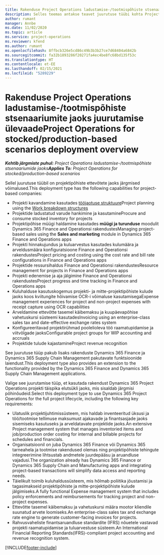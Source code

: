 ```yaml
---
title: Rakenduse Project Operations ladustamise-/tootmispõhiste stsenaariumite jaoks juurutamise ülevaade
description: Selles teemas antakse teavet juurutuse tüübi kohta Project Operationsi ladustamise-/tootmispõhistes stsenaariumides.
author: rumant
manager: Annbe
ms.date: 11/02/2020
ms.topic: article
ms.service: project-operations
ms.reviewer: kfend
ms.author: rumant
ms.openlocfilehash: 8ffbcb326e5cd86c49b3b3b27ce7d68404a6842b
ms.sourcegitcommit: fa32b1893286f20271fa4ec4be8fc68bd135f53c
ms.translationtype: HT
ms.contentlocale: et-EE
ms.lasthandoff: 02/15/2021
ms.locfileid: "5289229"
---
```

# <a name="project-operations-for-stockedproduction-based-scenarios-deployment-overview"></a><span data-ttu-id="c0e08-103">Rakenduse Project Operations ladustamise-/tootmispõhiste stsenaariumite jaoks juurutamise ülevaade</span><span class="sxs-lookup"><span data-stu-id="c0e08-103">Project Operations for stocked/production-based scenarios deployment overview</span></span>

<span data-ttu-id="c0e08-104">_**Kehtib järgmiste puhul:** Project Operations ladustamise-/tootmispõhiste stsenaariumide jaoks_</span><span class="sxs-lookup"><span data-stu-id="c0e08-104">_**Applies To:** Project Operations for stocked/production-based scenarios_</span></span>


<span data-ttu-id="c0e08-105">Sellel juurutuse tüübil on projektipõhiste ettevõtete jaoks järgmised võimalused.</span><span class="sxs-lookup"><span data-stu-id="c0e08-105">This deployment type has the following capabilities for project-based companies:</span></span>

- <span data-ttu-id="c0e08-106">Projekti kavandamine kasutades [tööjaotuse struktuure](work-breakdown-structures.md)</span><span class="sxs-lookup"><span data-stu-id="c0e08-106">Project planning using the [Work breakdown structures](work-breakdown-structures.md)</span></span>
- <span data-ttu-id="c0e08-107">Projektide ladustatud varude hankimine ja kasutamine</span><span class="sxs-lookup"><span data-stu-id="c0e08-107">Procure and consume stocked inventory for projects</span></span>
- <span data-ttu-id="c0e08-108">Projektipõhise müügi haldamine kasutades **müügi ja turunduse** moodulit Dynamics 365 Finance and Operationsi rakendustes</span><span class="sxs-lookup"><span data-stu-id="c0e08-108">Managing project-based sales using the **Sales and marketing** module in Dynamics 365 Finance and Operations apps</span></span>
- <span data-ttu-id="c0e08-109">Projekti hinnakujundus ja kuluarvestus kasutades kulumäära ja arveldusmäära konfiguratsioone Finance and Operationsi rakendustes</span><span class="sxs-lookup"><span data-stu-id="c0e08-109">Project pricing and costing using the cost rate and bill rate configurations in Finance and Operations apps</span></span>
- <span data-ttu-id="c0e08-110">Projektide ressursihaldus Finance and Operationsi rakendustes</span><span class="sxs-lookup"><span data-stu-id="c0e08-110">Resource management for projects in Finance and Operations apps</span></span>
- <span data-ttu-id="c0e08-111">Projekti edenemise ja aja jälgimine Finance and Operationsi rakendustes</span><span class="sxs-lookup"><span data-stu-id="c0e08-111">Project progress and time tracking in Finance and Operations apps</span></span>
- <span data-ttu-id="c0e08-112">Kuluhalduse kasutuskogemus projekti- ja mitte-projektipõhiste kulude jaoks koos kviitungite hõivamise OCR-i võimaluse kasutamisega</span><span class="sxs-lookup"><span data-stu-id="c0e08-112">Expense management experiences for project and non-project expenses with receipt capture using OCR capabilities</span></span>
- <span data-ttu-id="c0e08-113">Arveldamine ettevõtte tasemel käibemaksu ja kuupäevapõhise vahetuskursi süsteemi kasutades</span><span class="sxs-lookup"><span data-stu-id="c0e08-113">Invoicing using an enterprise-class sales tax and date-effective exchange rates system</span></span>
- <span data-ttu-id="c0e08-114">Konfigureeritavad projektirühmad poolelioleva töö raamatupidamise ja viitvõlgade jaoks</span><span class="sxs-lookup"><span data-stu-id="c0e08-114">Configurable project groups for WIP accounting and accruals</span></span>
- <span data-ttu-id="c0e08-115">Projektide tulude kajastamine</span><span class="sxs-lookup"><span data-stu-id="c0e08-115">Project revenue recognition</span></span>

<span data-ttu-id="c0e08-116">See juurutuse tüüp pakub lisaks rakenduste Dynamics 365 Finance ja Dynamics 365 Supply Chain Management pakutavate funktsioonide laiendust.</span><span class="sxs-lookup"><span data-stu-id="c0e08-116">This deployment type also provides an extension to the functionality provided by the Dynamics 365 Finance and Dynamics 365 Supply Chain Management applications.</span></span>

<span data-ttu-id="c0e08-117">Valige see juurutamise tüüp, et kasutada rakendust Dynamics 365 Project Operations projekti täispika elutsükli jaoks, mis sisaldab järgmisi põhinõudeid.</span><span class="sxs-lookup"><span data-stu-id="c0e08-117">Select this deployment type to use Dynamics 365 Project Operations for the full project lifecycle, including the following key requirements:</span></span>

- <span data-ttu-id="c0e08-118">Ulatuslik projektijuhtimissüsteem, mis haldab inventeeritud üksusi ja töö/tootmise tellimuse maksumust ajakavade ja finantsasjade jaoks sisemiseks kasutuseks ja arveldatavate projektide jaoks.</span><span class="sxs-lookup"><span data-stu-id="c0e08-118">An extensive Project management system that manages inventoried items and job/production order costing for internal and billable projects for schedules and financials.</span></span>
- <span data-ttu-id="c0e08-119">Organisatsioonil on juba Dynamics 365 Finance või Dynamics 365 tarneahela ja tootmise rakendused olemas ning projektipõhiste tehingute integreerimine lihtsustab andmetele juurdepääsu ja aruandluse vajadusi.</span><span class="sxs-lookup"><span data-stu-id="c0e08-119">The organization already has Dynamics 365 Finance or Dynamics 365 Supply Chain and Manufacturing apps and integrating project-based transactions will simplify data access and reporting needs.</span></span>
- <span data-ttu-id="c0e08-120">Täielikult toimib kuluhaldussüsteem, mis hõlmab poliitika jõustamisi ja tagasimakseid projektipõhiste ja mitte-projektipõhiste kulude jälgimiseks.</span><span class="sxs-lookup"><span data-stu-id="c0e08-120">A fully functional Expense management system that includes policy enforcements and reimbursements for tracking project and non-project expenses.</span></span>
- <span data-ttu-id="c0e08-121">Ettevõtte tasemel käibemaksu ja vahetuskursi määra mootor kliendile suunatud arvete loomiseks.</span><span class="sxs-lookup"><span data-stu-id="c0e08-121">An enterprise-class sales tax and exchange rate engine to generate customer-facing invoices for projects.</span></span>
- <span data-ttu-id="c0e08-122">Rahvusvaheliste finantsaruandluse standardite (IFRS) nõuetele vastavad projekti raamatupidamise ja tuluarvestuse süsteem.</span><span class="sxs-lookup"><span data-stu-id="c0e08-122">An International Financial Reporting Standards(IFRS)-compliant project accounting and revenue recognition system.</span></span>



[!INCLUDE[footer-include](../includes/footer-banner.md)]